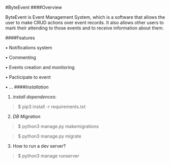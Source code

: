 #ByteEvent
####Overview

ByteEvent is Event Management System, which is a software that allows the user to make CRUD actions over event records. It also allows other users to mark their attending to those events and to receive information about them.

####Features

•	Notifications system

•	Commenting

•	Events creation and monitoring

•	Pacticipate to event

•	…
####_Installation_

1. _install dependences_:

>$ pip3 install -r requirements.txt

2. _DB Migration_

>$ python3 manage.py makemigrations

>$ python3 manage.py migrate

3. How to run a dev server?

>$ python3 manage runserver
